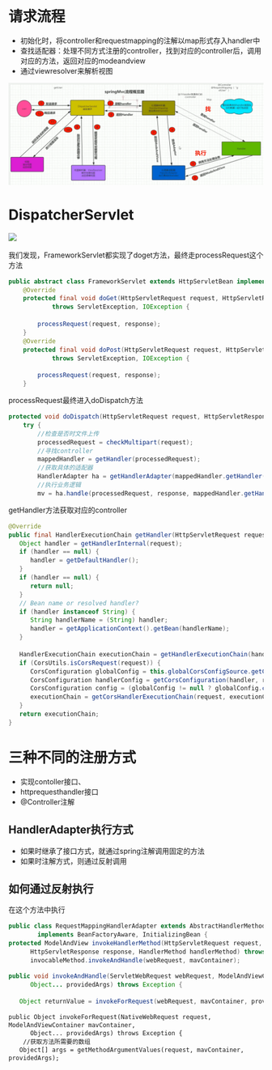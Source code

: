 # 请求流程

- 初始化时，将controller和requestmapping的注解以map形式存入handler中
- 查找适配器：处理不同方式注册的controller，找到对应的controller后，调用对应的方法，返回对应的modeandview
- 通过viewresolver来解析视图

![](./springmvc/20190720131039.png)

# DispatcherServlet



![](../image/springmvc/20190720132419.png)

我们发现，FrameworkServlet都实现了doget方法，最终走processRequest这个方法

```java
public abstract class FrameworkServlet extends HttpServletBean implements ApplicationContextAware {
    @Override
	protected final void doGet(HttpServletRequest request, HttpServletResponse response)
			throws ServletException, IOException {

		processRequest(request, response);
	}
	@Override
	protected final void doPost(HttpServletRequest request, HttpServletResponse response)
			throws ServletException, IOException {

		processRequest(request, response);
	}
```

processRequest最终进入doDispatch方法

```java
protected void doDispatch(HttpServletRequest request, HttpServletResponse response) throws Exception {
    try {
        //检查是否时文件上传
		processedRequest = checkMultipart(request);
        //寻找controller
        mappedHandler = getHandler(processedRequest);
        //获取具体的适配器
        HandlerAdapter ha = getHandlerAdapter(mappedHandler.getHandler());
        //执行业务逻辑
        mv = ha.handle(processedRequest, response, mappedHandler.getHandler());
```

getHandler方法获取对应的controller

```java
@Override
public final HandlerExecutionChain getHandler(HttpServletRequest request) throws Exception {
   Object handler = getHandlerInternal(request);
   if (handler == null) {
      handler = getDefaultHandler();
   }
   if (handler == null) {
      return null;
   }
   // Bean name or resolved handler?
   if (handler instanceof String) {
      String handlerName = (String) handler;
      handler = getApplicationContext().getBean(handlerName);
   }

   HandlerExecutionChain executionChain = getHandlerExecutionChain(handler, request);
   if (CorsUtils.isCorsRequest(request)) {
      CorsConfiguration globalConfig = this.globalCorsConfigSource.getCorsConfiguration(request);
      CorsConfiguration handlerConfig = getCorsConfiguration(handler, request);
      CorsConfiguration config = (globalConfig != null ? globalConfig.combine(handlerConfig) : handlerConfig);
      executionChain = getCorsHandlerExecutionChain(request, executionChain, config);
   }
   return executionChain;
}
```

# 三种不同的注册方式

- 实现contoller接口、
- httprequesthandler接口
- @Controller注解

## HandlerAdapter执行方式

- 如果时继承了接口方式，就通过spring注解调用固定的方法
- 如果时注解方式，则通过反射调用 

## 如何通过反射执行

在这个方法中执行



```java
public class RequestMappingHandlerAdapter extends AbstractHandlerMethodAdapter
		implements BeanFactoryAware, InitializingBean {
protected ModelAndView invokeHandlerMethod(HttpServletRequest request,
      HttpServletResponse response, HandlerMethod handlerMethod) throws Exception {
      invocableMethod.invokeAndHandle(webRequest, mavContainer);
```

```java
public void invokeAndHandle(ServletWebRequest webRequest, ModelAndViewContainer mavContainer,
      Object... providedArgs) throws Exception {

   Object returnValue = invokeForRequest(webRequest, mavContainer, providedArgs);
```

```
public Object invokeForRequest(NativeWebRequest request, ModelAndViewContainer mavContainer,
      Object... providedArgs) throws Exception {
	//获取方法所需要的数组
   Object[] args = getMethodArgumentValues(request, mavContainer, providedArgs);
```

